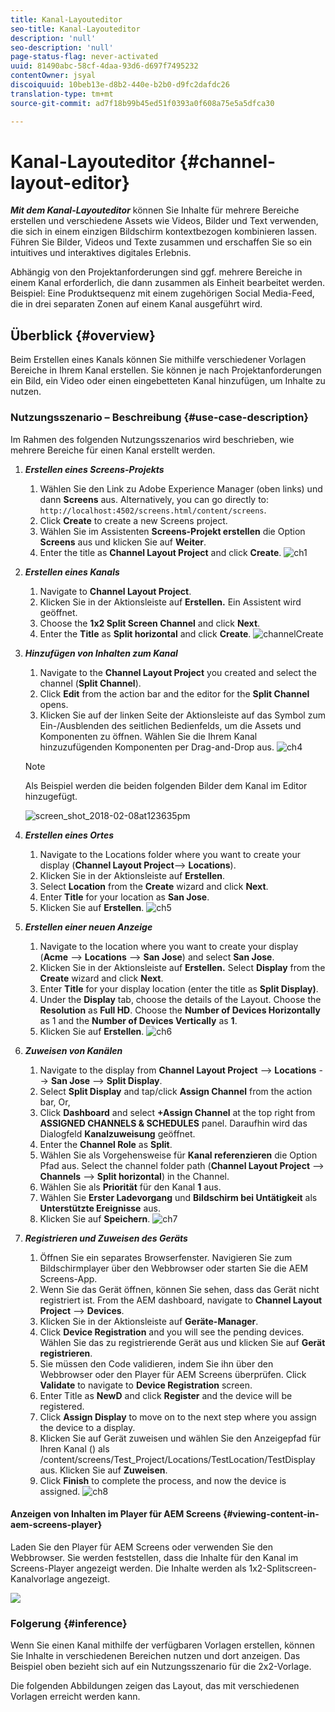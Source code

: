 ```yaml
---
title: Kanal-Layouteditor
seo-title: Kanal-Layouteditor
description: 'null'
seo-description: 'null'
page-status-flag: never-activated
uuid: 81490abc-58cf-4daa-93d6-d697f7495232
contentOwner: jsyal
discoiquuid: 10beb13e-d8b2-440e-b2b0-d9fc2dafdc26
translation-type: tm+mt
source-git-commit: ad7f18b99b45ed51f0393a0f608a75e5a5dfca30

---
```



# Kanal-Layouteditor {#channel-layout-editor}

***Mit dem Kanal-Layouteditor*** können Sie Inhalte für mehrere Bereiche erstellen und verschiedene Assets wie Videos, Bilder und Text verwenden, die sich in einem einzigen Bildschirm kontextbezogen kombinieren lassen. Führen Sie Bilder, Videos und Texte zusammen und erschaffen Sie so ein intuitives und interaktives digitales Erlebnis. 

Abhängig von den Projektanforderungen sind ggf. mehrere Bereiche in einem Kanal erforderlich, die dann zusammen als Einheit bearbeitet werden. Beispiel: Eine Produktsequenz mit einem zugehörigen Social Media-Feed, die in drei separaten Zonen auf einem Kanal ausgeführt wird.

## Überblick {#overview}

Beim Erstellen eines Kanals können Sie mithilfe verschiedener Vorlagen Bereiche in Ihrem Kanal erstellen. Sie können je nach Projektanforderungen ein Bild, ein Video oder einen eingebetteten Kanal hinzufügen, um Inhalte zu nutzen.

### Nutzungsszenario – Beschreibung {#use-case-description}

Im Rahmen des folgenden Nutzungsszenarios wird beschrieben, wie mehrere Bereiche für einen Kanal erstellt werden.

1. ***Erstellen eines Screens-Projekts***

   1. Wählen Sie den Link zu Adobe Experience Manager (oben links) und dann **Screens** aus. Alternatively, you can ﻿go directly to: `http://localhost:4502/screens.html/content/screens`.
   1. Click **Create** to create a new Screens project.
   1. Wählen Sie im Assistenten **Screens-Projekt erstellen** die Option **Screens** aus und klicken Sie auf **Weiter**.
   1. Enter the title as **Channel Layout Project** and click **Create**.
   ![ch1](assets/ch1.gif)

1. ***Erstellen eines Kanals***

   1. Navigate to **Channel Layout Project**.
   1. Klicken Sie in der Aktionsleiste auf **Erstellen.** Ein Assistent wird geöffnet.
   1. Choose the **1x2 Split Screen Channel** and click **Next**.
   1. Enter the **Title** as **Split horizontal** and click **Create**.
   ![channelCreate](assets/channelcreation.gif)

1. ***Hinzufügen von Inhalten zum Kanal***

   1. Navigate to the **Channel Layout Project** you created and select the channel (**Split Channel**).
   1. Click **Edit** from the action bar and the editor for the **Split Channel** opens.
   1. Klicken Sie auf der linken Seite der Aktionsleiste auf das Symbol zum Ein-/Ausblenden des seitlichen Bedienfelds, um die Assets und Komponenten zu öffnen. Wählen Sie die Ihrem Kanal hinzuzufügenden Komponenten per Drag-and-Drop aus.
   ![ch4](assets/ch4.gif)

   >[!NOTE]
   >
   >Als Beispiel werden die beiden folgenden Bilder dem Kanal im Editor hinzugefügt.

   ![screen_shot_2018-02-08at123635pm](assets/screen_shot_2018-02-08at123635pm.png)

1. ***Erstellen eines Ortes***

   1. Navigate to the Locations folder where you want to create your display (**Channel Layout Project**--&gt; **Locations**).
   1. Klicken Sie in der Aktionsleiste auf **Erstellen**.
   1. Select **Location** from the **Create** wizard and click **Next**.
   1. Enter **Title** for your location as **San Jose**.
   1. Klicken Sie auf **Erstellen**.
   ![ch5](assets/ch5.gif)

1. ***Erstellen einer neuen Anzeige***

   1. Navigate to the location where you want to create your display (**Acme** --&gt; **Locations** --&gt; **San Jose**) and select **San Jose**.
   1. Klicken Sie in der Aktionsleiste auf **Erstellen.** Select **Display** from the **Create** wizard and click **Next**.
   1. Enter **Title** for your display location (enter the title as **Split Display)**.
   1. Under the **Display** tab, choose the details of the Layout. Choose the **Resolution** as **Full HD**. Choose the **Number of Devices Horizontally** as 1 and the **Number of Devices Vertically** as **1**.
   1. Klicken Sie auf **Erstellen**.
   ![ch6](assets/ch6.gif)

1. ***Zuweisen von Kanälen***

   1. Navigate to the display from **Channel Layout Project** --&gt; **Locations** --&gt; **San Jose** --&gt; **Split Display**.
   1. Select **Split Display** and tap/click **Assign Channel** from the action bar, Or,
   1. Click **Dashboard** and select **+Assign Channel** at the top right from **ASSIGNED CHANNELS &amp; SCHEDULES** panel. Daraufhin wird das Dialogfeld **Kanalzuweisung** geöffnet.
   1. Enter the **Channel Role** as **Split**.
   1. Wählen Sie als Vorgehensweise für **Kanal referenzieren** die Option Pfad aus. Select the channel folder path (**Channel Layout Project** --&gt; **Channels** --&gt; **Split horizontal**) in the Channel.
   1. Wählen Sie als **Priorität** für den Kanal **1** aus.
   1. Wählen Sie **Erster Ladevorgang** und **Bildschirm bei Untätigkeit** als **Unterstützte Ereignisse** aus.
   1. Klicken Sie auf **Speichern**.
   ![ch7](assets/ch7.gif)

1. ***Registrieren und Zuweisen des Geräts***

   1. Öffnen Sie ein separates Browserfenster. Navigieren Sie zum Bildschirmplayer über den Webbrowser oder starten Sie die AEM Screens-App.
   1. Wenn Sie das Gerät öffnen, können Sie sehen, dass das Gerät nicht registriert ist. From the AEM dashboard, navigate to **Channel Layout Project** --&gt; **Devices**.
   1. Klicken Sie in der Aktionsleiste auf **Geräte-Manager**.
   1. Click **Device Registration** and you will see the pending devices. Wählen Sie das zu registrierende Gerät aus und klicken Sie auf **Gerät registrieren**.
   1. Sie müssen den Code validieren, indem Sie ihn über den Webbrowser oder den Player für AEM Screens überprüfen. Click **Validate** to navigate to **Device Registration** screen.
   1. Enter Title as **NewD** and click **Register** and the device will be registered.
   1. Click **Assign Display** to move on to the next step where you assign the device to a display.
   1. Klicken Sie auf Gerät zuweisen und wählen Sie den Anzeigepfad für Ihren Kanal () als /content/screens/Test_Project/Locations/TestLocation/TestDisplay aus. Klicken Sie auf **Zuweisen**.
   1. Click **Finish** to complete the process, and now the device is assigned.
   ![ch8](assets/ch8.gif)

#### Anzeigen von Inhalten im Player für AEM Screens {#viewing-content-in-aem-screens-player}

Laden Sie den Player für AEM Screens oder verwenden Sie den Webbrowser. Sie werden feststellen, dass die Inhalte für den Kanal im Screens-Player angezeigt werden. Die Inhalte werden als 1x2-Splitscreen-Kanalvorlage angezeigt.

![](do-not-localize/screen_shot_2018-02-08at123648pm.png)

### Folgerung {#inference}

Wenn Sie einen Kanal mithilfe der verfügbaren Vorlagen erstellen, können Sie Inhalte in verschiedenen Bereichen nutzen und dort anzeigen. Das Beispiel oben bezieht sich auf ein Nutzungsszenario für die 2x2-Vorlage.

Die folgenden Abbildungen zeigen das Layout, das mit verschiedenen Vorlagen erreicht werden kann.
